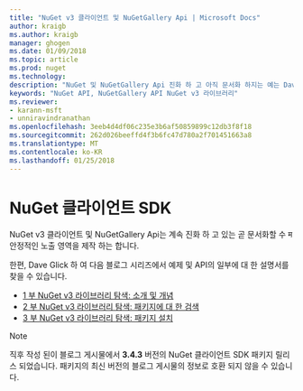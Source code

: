 ```yaml
---
title: "NuGet v3 클라이언트 및 NuGetGallery Api | Microsoft Docs"
author: kraigb
ms.author: kraigb
manager: ghogen
ms.date: 01/09/2018
ms.topic: article
ms.prod: nuget
ms.technology: 
description: "NuGet 및 NuGetGallery Api 진화 하 고 아직 문서화 하지는 예는 Dave Glick 블로그에서 제공 됩니다."
keywords: "NuGet API, NuGetGallery API NuGet v3 라이브러리"
ms.reviewer:
- karann-msft
- unniravindranathan
ms.openlocfilehash: 3eeb4d4df06c235e3b6af50859899c12db3f8f18
ms.sourcegitcommit: 262d026beeffd4f3b6fc47d780a2f701451663a8
ms.translationtype: MT
ms.contentlocale: ko-KR
ms.lasthandoff: 01/25/2018
---
```

# <a name="nuget-client-sdk"></a>NuGet 클라이언트 SDK

NuGet v3 클라이언트 및 NuGetGallery Api는 계속 진화 하 고 있는 곧 문서화할 수 म 안정적인 노출 영역을 제작 하는 합니다.

한편, Dave Glick 하 여 다음 블로그 시리즈에서 예제 및 API의 일부에 대 한 설명서를 찾을 수 있습니다.

- [1 부 NuGet v3 라이브러리 탐색: 소개 및 개념](http://daveaglick.com/posts/exploring-the-nuget-v3-libraries-part-1)
- [2 부 NuGet v3 라이브러리 탐색: 패키지에 대 한 검색](http://daveaglick.com/posts/exploring-the-nuget-v3-libraries-part-2)
- [3 부 NuGet v3 라이브러리 탐색: 패키지 설치](http://daveaglick.com/posts/exploring-the-nuget-v3-libraries-part-3)

> [!Note]
> 직후 작성 된이 블로그 게시물에서 **3.4.3** 버전의 NuGet 클라이언트 SDK 패키지 릴리스 되었습니다.
> 패키지의 최신 버전의 블로그 게시물의 정보로 호환 되지 않을 수 있습니다.

